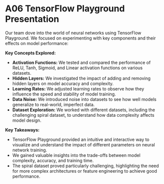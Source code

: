 # A06 TensorFlow Playground Presentation

Our team dove into the world of neural networks using TensorFlow Playground. We focused on experimenting with key components and their effects on model performance:

**Key Concepts Explored:**

* **Activation Functions:** We tested and compared the performance of ReLU, Tanh, Sigmoid, and Linear activation functions on various datasets.
* **Hidden Layers:**  We investigated the impact of adding and removing hidden layers on model accuracy and complexity.
* **Learning Rates:** We adjusted learning rates to observe how they influence the speed and stability of model training.
* **Data Noise:** We introduced noise into datasets to see how well models generalize to real-world, imperfect data.
* **Dataset Exploration:** We worked with different datasets, including the challenging spiral dataset, to understand how data complexity affects model design.


**Key Takeaways:**

* TensorFlow Playground provided an intuitive and interactive way to visualize and understand the impact of different parameters on neural network training.
* We gained valuable insights into the trade-offs between model complexity, accuracy, and training time.
* The spiral dataset proved particularly challenging, highlighting the need for more complex architectures or feature engineering to achieve good performance.
